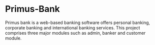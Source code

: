 # Primus-Bank
Primus bank is a web-based banking software offers personal banking, corporate banking and international banking services. This project comprises three major modules such as admin, banker and customer module.
